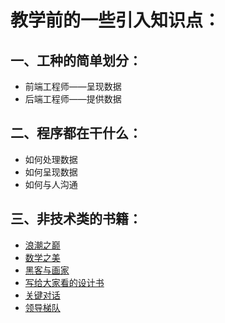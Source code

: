 # 教学前的一些引入知识点：

## 一、工种的简单划分：

- 前端工程师——呈现数据
- 后端工程师——提供数据

## 二、程序都在干什么：

- 如何处理数据 
- 如何呈现数据
- 如何与人沟通

## 三、非技术类的书籍：

- [浪潮之巅](https://item.jd.com/12626736.html)
- [数学之美](https://item.jd.com/11572052.html)
- [黑客与画家](https://item.jd.com/10582495.html)
- [写给大家看的设计书](https://item.jd.com/11824338.html)
- [关键对话](https://item.jd.com/12179790.html)
- [领导梯队](https://item.jd.com/11963969.html)

